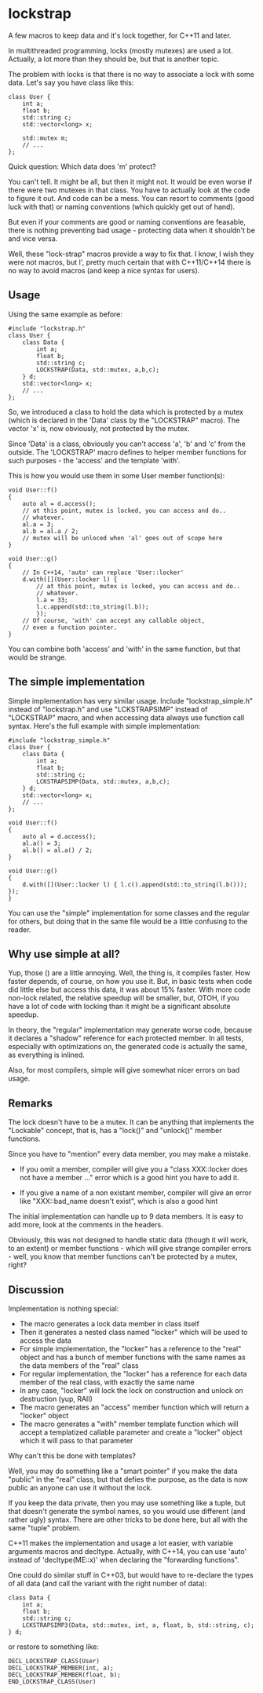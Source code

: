 lockstrap
=========

A few macros to keep data and it's lock together, for C++11 and
later.

In multithreaded programming, locks (mostly mutexes) are used a lot.
Actually, a lot more than they should be, but that is another topic.

The problem with locks is that there is no way to associate a lock
with some data. Let's say you have class like this:

	class User {
		int a;
		float b;
		std::string c;
		std::vector<long> x;
		
		std::mutex m;
		// ...
	};
	
Quick question: Which data does 'm' protect?

You can't tell. It might be all, but then it might not. It would be
even worse if there were two mutexes in that class. You have to
actually look at the code to figure it out. And code can be a mess.
You can resort to comments (good luck with that) or naming conventions
(which quickly get out of hand).

But even if your comments are good or naming conventions are feasable,
there is nothing preventing bad usage - protecting data when it
shouldn't be and vice versa.

Well, these "lock-strap" macros provide a way to fix that.  I know, I
wish they were not macros, but I', pretty much certain that with
C++11/C++14 there is no way to avoid macros (and keep a nice syntax
for users).


Usage
-----

Using the same example as before:

	#include "lockstrap.h"
	class User {
		class Data {
			int a;
			float b;
			std::string c;
			LOCKSTRAP(Data, std::mutex, a,b,c);
		} d;
		std::vector<long> x;
		// ...
	};

So, we introduced a class to hold the data which is protected by a
mutex (which is declared in the 'Data' class by the "LOCKSTRAP"
macro). The vector 'x' is, now obviously, not protected by the mutex.

Since 'Data' is a class, obviously you can't access 'a', 'b' and 'c'
from the outside. The 'LOCKSTRAP' macro defines to helper member
functions for such purposes - the 'access' and the template 'with'.

This is how you would use them in some User member function(s):

	void User::f()
	{
		auto al = d.access();
		// at this point, mutex is locked, you can access and do..
		// whatever.
		al.a = 3;
		al.b = al.a / 2;
		// mutex will be unloced when 'al' goes out of scope here
	}

	void User::g()
	{
		// In C++14, 'auto' can replace 'User::locker'
		d.with([](User::locker l) {
			// at this point, mutex is locked, you can access and do..
			// whatever.
			l.a = 33;
			l.c.append(std::to_string(l.b));
			});
		// Of course, 'with' can accept any callable object,
		// even a function pointer.
	}

You can combine both 'access' and 'with' in the same function, but
that would be strange.

The simple implementation
-------------------------

Simple implementation has very similar usage. Include "lockstrap_simple.h"
instead of "lockstrap.h" and use "LCKSTRAPSIMP" instead of "LOCKSTRAP"
macro, and when accessing data always use function call syntax. Here's
the full example with simple implementation:

	#include "lockstrap_simple.h"
	class User {
		class Data {
			int a;
			float b;
			std::string c;
			LCKSTRAPSIMP(Data, std::mutex, a,b,c);
		} d;
		std::vector<long> x;
		// ...
	};

	void User::f()
	{
		auto al = d.access();
		al.a() = 3;
		al.b() = al.a() / 2;
	}

	void User::g()
	{
		d.with([](User::locker l) { l.c().append(std::to_string(l.b())); });
	}

You can use the "simple" implementation for some classes and the
regular for others, but doing that in the same file would be a little
confusing to the reader.


Why use simple at all?
----------------------

Yup, those () are a little annoying. Well, the thing is, it compiles
faster. How faster depends, of course, on how you use it. But, in
basic tests when code did little else but access this data, it was
about 15% faster. With more code non-lock related, the relative
speedup will be smaller, but, OTOH, if you have a lot of code with
locking than it might be a significant absolute speedup.

In theory, the "regular" implementation may generate worse code,
because it declares a "shadow" reference for each protected member.
In all tests, especially with optimizations on, the generated code is
actually the same, as everything is inlined.

Also, for most compilers, simple will give somewhat nicer errors on
bad usage.


Remarks
-------

The lock doesn't have to be a mutex. It can be anything that
implements the "Lockable" concept, that is, has a "lock()" and
"unlock()" member functions.

Since you have to "mention" every data member, you may make a mistake.

* If you omit a member, compiler will give you a "class XXX::locker
does not have a member ..." error which is a good hint you have to add
it.

* If you give a name of a non existant member, compiler will give an
error like "XXX::bad_name doesn't exist", which is also a good hint

The initial implementation can handle up to 9 data members. It is easy
to add more, look at the comments in the headers.

Obviously, this was not designed to handle static data (though it will
work, to an extent) or member functions - which will give strange
compiler errors - well, you know that member functions can't be
protected by a mutex, right?


Discussion
----------

Implementation is nothing special:

* The macro generates a lock data member in class itself
* Then it generates a nested class named "locker" which will be used
  to access the data
* For simple implementation, the "locker" has a reference to the
  "real" object and has a bunch of member functions with the same
  names as the data members of the "real" class
* For regular implementation, the "locker" has a reference for
  each data member of the real class, with exactly the same name
* In any case, "locker" will lock the lock on construction and
  unlock on destruction (yup, RAII)
* The macro generates an "access" member function which will
  return a "locker" object
* The macro generates a "with" member template function which will
  accept a templatized callable parameter and create a "locker"
  object which it will pass to that parameter

Why can't this be done with templates?

Well, you may do something like a "smart pointer" if you make the data
"public" in the "real" class, but that defies the purpose, as the data
is now public an anyone can use it without the lock.

If you keep the data private, then you may use something like a tuple,
but that doesn't generate the symbol names, so you would use different
(and rather ugly) syntax. There are other tricks to be done here, but
all with the same "tuple" problem.

C++11 makes the implementation and usage a lot easier, with variable
arguments macros and decltype. Actually, with C++14, you can use
'auto' instead of 'decltype(ME::x)' when declaring the "forwarding
functions".

One could do similar stuff in C++03, but would have to re-declare the
types of all data (and call the variant with the right number of
data):

	class Data {
		int a;
		float b;
		std::string c;
		LCKSTRAPSIMP3(Data, std::mutex, int, a, float, b, std::string, c);
	} d;

or restore to something like:

	DECL_LOCKSTRAP_CLASS(User)
	DECL_LOCKSTRAP_MEMBER(int, a);
	DECL_LOCKSTRAP_MEMBER(float, b);
	END_LOCKSTRAP_CLASS(User)

